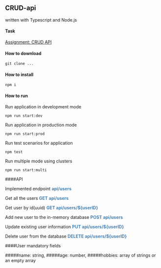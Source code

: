 ﻿## CRUD-api
written with Typescript and Node.js

#### Task
[Assignment: CRUD API](https://github.com/AlreadyBored/nodejs-assignments/blob/main/assignments/crud-api/assignment.md)

#### How to download

    git clone ...

#### How to install

    npm i

#### How to run

Run application in development mode

    npm run start:dev

Run application in production mode

    npm run start:prod

Run test scenarios for application

    npm test

Run multiple mode using clusters

    npm run start:multi

####API

Implemented endpoint **<font color="steelblue">api/users</font>**

Get all the users **<font color="steelblue">GET api/users</font>**

Get user by id(uuid) **<font color="steelblue">GET api/users/\${userID}</font>**

Add new user to the in-memory database **<font color="steelblue">POST api/users</font>**

Update existing user information **<font color="steelblue">PUT api/users/\${userID}</font>**

Delete user from the database **<font color="steelblue">DELETE api/users/\${userID}</font>**


####User mandatory fields

#####name: string,
#####age: number,
#####hobbies: array of strings or an empty array
